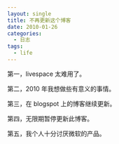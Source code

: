 ```yaml
---
layout: single
title: 不再更新这个博客
date: 2010-01-26
categories:
  - 日志
tags:
  - life
---
```


第一，livespace 太难用了。

第二，2010 年我想做些有意义的事情。

第三，在 blogspot 上的博客继续更新。

第四，无限期暂停更新此博客。

第五，我个人十分讨厌微软的产品。
